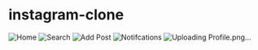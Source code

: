 # instagram-clone
![Home](https://user-images.githubusercontent.com/40352754/151295134-8ddf0f18-5c32-4c7a-9e5d-0daea6854c9d.png)
![Search](https://user-images.githubusercontent.com/40352754/151295145-27018b28-c2c4-4163-a716-99ac85810aa8.png)
![Add Post](https://user-images.githubusercontent.com/40352754/151295152-e6f50d78-af6d-4a3a-9bad-2364a7c2e65d.png)
![Notifcations](https://user-images.githubusercontent.com/40352754/151295155-b8d027f2-9438-4c5e-ac29-984256f322d2.png)
![Uploading Profile.png…]()
